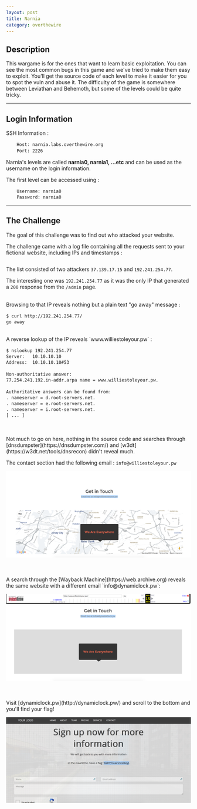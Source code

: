 ```yaml
---
layout: post
title: Narnia
category: overthewire
---
```


## Description
This wargame is for the ones that want to learn basic exploitation. You can see the most common bugs in this game and we've tried to make them easy to exploit. You'll get the source code of each level to make it easier for you to spot the vuln and abuse it. The difficulty of the game is somewhere between Leviathan and Behemoth, but some of the levels could be quite tricky.

---

## Login Information
 
SSH Information : 
```bash
    Host: narnia.labs.overthewire.org
    Port: 2226
```

Narnia's levels are called <b class="term">narnia0, narnia1, ...etc</b> and can be used as the username on the login information.

The first level can be accessed using : 
```
    Username: narnia0
    Password: narnia0
``` 

---

## The Challenge

The goal of this challenge was to find out who attacked your website.

The challenge came with a log file containing all the requests sent to your fictional website, including IPs and timestamps :

```bash
```

The list consisted of two attackers `37.139.17.15` and `192.241.254.77`.

The interesting one was `192.241.254.77` as it was the only IP that generated a `200` response from the `/admin` page.

<br>
Browsing to that IP reveals nothing but a plain text "go away" message :

    $ curl http://192.241.254.77/
    go away


<br>
A reverse lookup of the IP reveals `www.williestoleyour.pw` :

    $ nslookup 192.241.254.77
    Server:   10.10.10.10
    Address:  10.10.10.10#53

    Non-authoritative answer:
    77.254.241.192.in-addr.arpa name = www.williestoleyour.pw.

    Authoritative answers can be found from:
    . nameserver = d.root-servers.net.
    . nameserver = e.root-servers.net.
    . nameserver = i.root-servers.net.
    [ ... ]

<br>
<br>
Not much to go on here, nothing in the source code and searches through [dnsdumpster](https://dnsdumpster.com/) and [w3dt](https://w3dt.net/tools/dnsrecon) didn't reveal much.

The contact section had the following email : `info@williestoleyour.pw`

![williestoleyour.pw](/assets/img/9447-2015/willie.png "williestoleyour.pw")

<br>
<br>
A search through the [Wayback Machine](https://web.archive.org) reveals the same website with a different email `info@dynamiclock.pw`:

![web.archive.org](/assets/img/9447-2015/wayback.png "williestoleyour.pw")

<br>
<br>
Visit [dynamiclock.pw](http://dynamiclock.pw/) and scroll to the bottom and you'll find your flag!

![flag](/assets/img/9447-2015/flag.png "flag")
